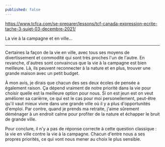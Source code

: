 ```yaml
---
published: false
---
```

https://www.tcfca.com/se-preparer/lessons/tcf-canada-expression-ecrite-tache-3-sujet-03-decembre-2021/

La vie à la campagne et en ville...

---
Certaines la façon de la vie en ville, avec tous ses moyens de divertissement et commodité qui sont très proches l'un de l'autre. En revanche, d'autres sont convaincus que la vie à la campagne est bien meilleure. Là, ils peuvent reconnecter à la nature et en plus, trouver une grande maison avec un petit budget.

À mon avis, je dirais que chacun des ses deux écoles de pensée a également raison. Ça dépend vraiment de notre priorité dans la vie pour choisir quelle est la meilleure option pour nous. Si on est jeun est on veut améliorer sa carièrre, ce qui est le cas pour moi personellement, peut-être qu'il vaut mieux vivre dans une grande ville où il y a plus d'opportunités d'emploi. Par contre, quand je prends ma retraite, j'aime sûrement déménager à un endroit calme pour profiter de la nature et échapper le bruit de grande ville.

Pour conclure, il n'y a pas de réponse correcte à cette question classique : la vie en ville contre la vie à la campagne. Chacun d'entre nous a ses propres priorités, ce qui vont nous mener au choix le plus sensible.